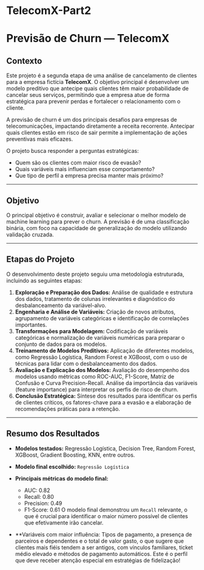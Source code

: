 # TelecomX-Part2

# Previsão de Churn — TelecomX

## Contexto

Este projeto é a segunda etapa de uma análise de cancelamento de clientes para a empresa fictícia **TelecomX**. O objetivo principal é desenvolver um modelo preditivo que antecipe quais clientes têm maior probabilidade de cancelar seus serviços, permitindo que a empresa atue de forma estratégica para prevenir perdas e fortalecer o relacionamento com o cliente.

A previsão de churn é um dos principais desafios para empresas de telecomunicações, impactando diretamente a receita recorrente. Antecipar quais clientes estão em risco de sair permite a implementação de ações preventivas mais eficazes.

O projeto busca responder a perguntas estratégicas:
* Quem são os clientes com maior risco de evasão?
* Quais variáveis mais influenciam esse comportamento?
* Que tipo de perfil a empresa precisa manter mais próximo?

---

## Objetivo

O principal objetivo é construir, avaliar e selecionar o melhor modelo de machine learning para prever o churn. A previsão é de uma classificação binária, com foco na capacidade de generalização do modelo utilizando validação cruzada.

---

## Etapas do Projeto

O desenvolvimento deste projeto seguiu uma metodologia estruturada, incluindo as seguintes etapas:
1.  **Exploração e Preparação dos Dados:** Análise de qualidade e estrutura dos dados, tratamento de colunas irrelevantes e diagnóstico do desbalanceamento da variável-alvo.
2.  **Engenharia e Análise de Variáveis:** Criação de novos atributos, agrupamento de variáveis categóricas e identificação de correlações importantes.
3.  **Transformações para Modelagem:** Codificação de variáveis categóricas e normalização de variáveis numéricas para preparar o conjunto de dados para os modelos.
4.  **Treinamento de Modelos Preditivos:** Aplicação de diferentes modelos, como Regressão Logística, Random Forest e XGBoost, com o uso de técnicas para lidar com o desbalanceamento dos dados.
5.  **Avaliação e Explicação dos Modelos:** Avaliação do desempenho dos modelos usando métricas como ROC-AUC, F1-Score, Matriz de Confusão e Curva Precision-Recall. Análise da importância das variáveis (feature importance) para interpretar os perfis de risco de churn.
6.  **Conclusão Estratégica:** Síntese dos resultados para identificar os perfis de clientes críticos, os fatores-chave para a evasão e a elaboração de recomendações práticas para a retenção.

---

## Resumo dos Resultados

* **Modelos testados:** Regressão Logística, Decision Tree, Random Forest, XGBoost, Gradient Boosting, KNN, entre outros.
* **Modelo final escolhido:** `Regressão Logística`
* **Principais métricas do modelo final:**
    * AUC: 0.82
    * Recall: 0.80
    * Precision: 0.49
    * F1-Score: 0.61
O modelo final demonstrou um `Recall` relevante, o que é crucial para identificar o maior número possível de clientes que efetivamente irão cancelar.

* **Variáveis com maior influência: Tipos de pagamento, a presença de parceiros e dependentes e o total de valor gasto, o que sugere que clientes mais fiéis tendem a ser antigos, com vínculos familiares, ticket médio elevado e métodos de pagamento automáticos. Este é o perfil que deve receber atenção especial em estratégias de fidelização!

